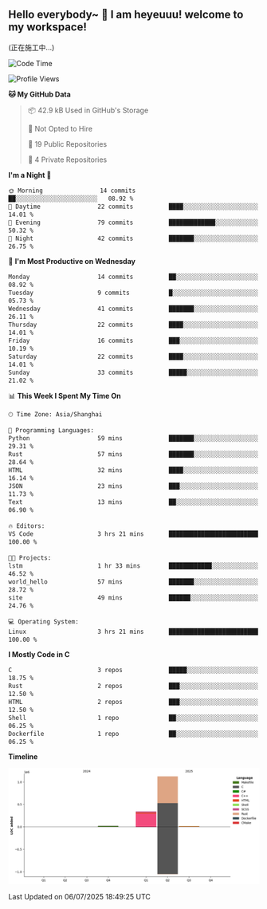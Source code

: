 ## Hello everybody~ 👋 I am heyeuuu! welcome to my workspace!
(正在施工中...)
  
<!--START_SECTION:waka-->
![Code Time](http://img.shields.io/badge/Code%20Time-3%20hrs%2021%20mins-blue)

![Profile Views](http://img.shields.io/badge/Profile%20Views-0-blue)

**🐱 My GitHub Data** 

> 📦 42.9 kB Used in GitHub's Storage 
 > 
> 🚫 Not Opted to Hire
 > 
> 📜 19 Public Repositories 
 > 
> 🔑 4 Private Repositories 
 > 
**I'm a Night 🦉** 

```text
🌞 Morning                14 commits          ██░░░░░░░░░░░░░░░░░░░░░░░   08.92 % 
🌆 Daytime                22 commits          ████░░░░░░░░░░░░░░░░░░░░░   14.01 % 
🌃 Evening                79 commits          █████████████░░░░░░░░░░░░   50.32 % 
🌙 Night                  42 commits          ███████░░░░░░░░░░░░░░░░░░   26.75 % 
```
📅 **I'm Most Productive on Wednesday** 

```text
Monday                   14 commits          ██░░░░░░░░░░░░░░░░░░░░░░░   08.92 % 
Tuesday                  9 commits           █░░░░░░░░░░░░░░░░░░░░░░░░   05.73 % 
Wednesday                41 commits          ███████░░░░░░░░░░░░░░░░░░   26.11 % 
Thursday                 22 commits          ████░░░░░░░░░░░░░░░░░░░░░   14.01 % 
Friday                   16 commits          ███░░░░░░░░░░░░░░░░░░░░░░   10.19 % 
Saturday                 22 commits          ████░░░░░░░░░░░░░░░░░░░░░   14.01 % 
Sunday                   33 commits          █████░░░░░░░░░░░░░░░░░░░░   21.02 % 
```


📊 **This Week I Spent My Time On** 

```text
🕑︎ Time Zone: Asia/Shanghai

💬 Programming Languages: 
Python                   59 mins             ███████░░░░░░░░░░░░░░░░░░   29.31 % 
Rust                     57 mins             ███████░░░░░░░░░░░░░░░░░░   28.64 % 
HTML                     32 mins             ████░░░░░░░░░░░░░░░░░░░░░   16.14 % 
JSON                     23 mins             ███░░░░░░░░░░░░░░░░░░░░░░   11.73 % 
Text                     13 mins             ██░░░░░░░░░░░░░░░░░░░░░░░   06.90 % 

🔥 Editors: 
VS Code                  3 hrs 21 mins       █████████████████████████   100.00 % 

🐱‍💻 Projects: 
lstm                     1 hr 33 mins        ████████████░░░░░░░░░░░░░   46.52 % 
world_hello              57 mins             ███████░░░░░░░░░░░░░░░░░░   28.72 % 
site                     49 mins             ██████░░░░░░░░░░░░░░░░░░░   24.76 % 

💻 Operating System: 
Linux                    3 hrs 21 mins       █████████████████████████   100.00 % 
```

**I Mostly Code in C** 

```text
C                        3 repos             █████░░░░░░░░░░░░░░░░░░░░   18.75 % 
Rust                     2 repos             ███░░░░░░░░░░░░░░░░░░░░░░   12.50 % 
HTML                     2 repos             ███░░░░░░░░░░░░░░░░░░░░░░   12.50 % 
Shell                    1 repo              ██░░░░░░░░░░░░░░░░░░░░░░░   06.25 % 
Dockerfile               1 repo              ██░░░░░░░░░░░░░░░░░░░░░░░   06.25 % 
```



**Timeline**

![Lines of Code chart](https://raw.githubusercontent.com/heyeuu/heyeuu/main/assets/bar_graph.png)


 Last Updated on 06/07/2025 18:49:25 UTC
<!--END_SECTION:waka-->
